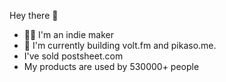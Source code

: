 Hey there 👋

- 👨‍💻 I'm an indie maker
- 🚀 I'm currently building volt.fm and pikaso.me.
- I've sold postsheet.com
- My products are used by 530000+ people
